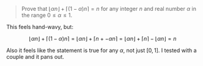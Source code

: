 > Prove that $\lfloor \alpha n \rfloor + \lceil(1 - \alpha)n\rceil = n$ for any
> integer $n$ and real number $\alpha$ in the range $0 \le \alpha \le 1$.

This feels hand-wavy, but:

$$
  \lfloor \alpha n \rfloor + \lceil(1 - \alpha)n\rceil
    = \lfloor \alpha n \rfloor + \lceil n + - \alpha n\rceil
    = \lfloor \alpha n \rfloor + \lceil n \rceil - \lfloor \alpha n \rfloor
    = n
$$

Also it feels like the statement is true for any $\alpha$, not just $[0,1]$. I
tested with a couple and it pans out.
